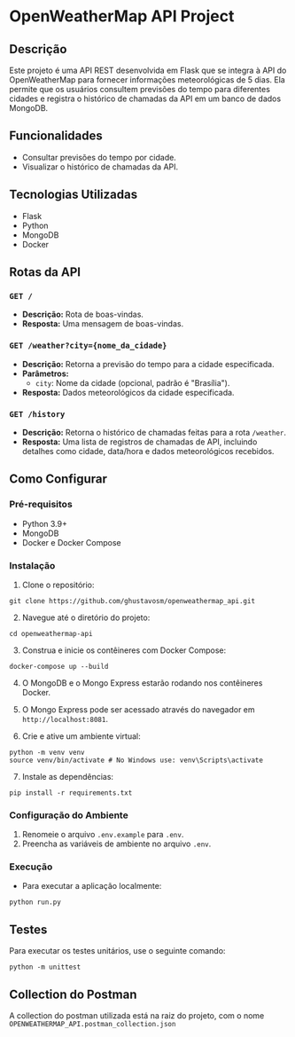 # OpenWeatherMap API Project

## Descrição
Este projeto é uma API REST desenvolvida em Flask que se integra à API do OpenWeatherMap para fornecer informações meteorológicas de 5 dias. Ela permite que os usuários consultem previsões do tempo para diferentes cidades e registra o histórico de chamadas da API em um banco de dados MongoDB.

## Funcionalidades
- Consultar previsões do tempo por cidade.
- Visualizar o histórico de chamadas da API.

## Tecnologias Utilizadas
- Flask
- Python
- MongoDB
- Docker

## Rotas da API

### `GET /`
- **Descrição:** Rota de boas-vindas.
- **Resposta:** Uma mensagem de boas-vindas.

### `GET /weather?city={nome_da_cidade}`
- **Descrição:** Retorna a previsão do tempo para a cidade especificada.
- **Parâmetros:**
  - `city`: Nome da cidade (opcional, padrão é "Brasília").
- **Resposta:** Dados meteorológicos da cidade especificada.

### `GET /history`
- **Descrição:** Retorna o histórico de chamadas feitas para a rota `/weather`.
- **Resposta:** Uma lista de registros de chamadas de API, incluindo detalhes como cidade, data/hora e dados meteorológicos recebidos.

## Como Configurar

### Pré-requisitos
- Python 3.9+
- MongoDB
- Docker e Docker Compose

### Instalação
1. Clone o repositório:
```
git clone https://github.com/ghustavosm/openweathermap_api.git
```

2. Navegue até o diretório do projeto:
```
cd openweathermap-api
```

3. Construa e inicie os contêineres com Docker Compose:
```
docker-compose up --build
```

4. O MongoDB e o Mongo Express estarão rodando nos contêineres Docker.

5. O Mongo Express pode ser acessado através do navegador em `http://localhost:8081`.

6. Crie e ative um ambiente virtual:
```
python -m venv venv
source venv/bin/activate # No Windows use: venv\Scripts\activate
```

7. Instale as dependências:
```
pip install -r requirements.txt
```

### Configuração do Ambiente
1. Renomeie o arquivo `.env.example` para `.env`.
2. Preencha as variáveis de ambiente no arquivo `.env`.

### Execução
- Para executar a aplicação localmente:
```
python run.py
```


## Testes
Para executar os testes unitários, use o seguinte comando:
```
python -m unittest
```

## Collection do Postman
A collection do postman utilizada está na raiz do projeto, com o nome `OPENWEATHERMAP_API.postman_collection.json`
